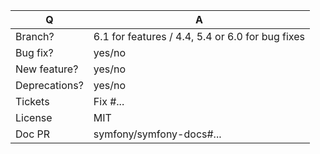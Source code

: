 | Q             | A
| ------------- | ---
| Branch?       | 6.1 for features / 4.4, 5.4 or 6.0 for bug fixes <!-- see below -->
| Bug fix?      | yes/no
| New feature?  | yes/no <!-- please update src/**/CHANGELOG.md files -->
| Deprecations? | yes/no <!-- please update UPGRADE-*.md and src/**/CHANGELOG.md files -->
| Tickets       | Fix #... <!-- prefix each issue number with "Fix #", no need to create an issue if none exist, explain below instead -->
| License       | MIT
| Doc PR        | symfony/symfony-docs#... <!-- required for new features -->
<!--
Replace this notice by a short README for your feature/bugfix.
This will help reviewers and should be a good start for the documentation.

Additionally (see https://symfony.com/releases):
 - Always add tests and ensure they pass.
 - Bug fixes must be submitted against the lowest maintained branch where they apply
   (lowest branches are regularly merged to upper ones so they get the fixes too.)
 - Features and deprecations must be submitted against the latest branch.
 - Changelog entry should follow https://symfony.com/doc/current/contributing/code/conventions.html#writing-a-changelog-entry
 - Never break backward compatibility (see https://symfony.com/bc).
-->
